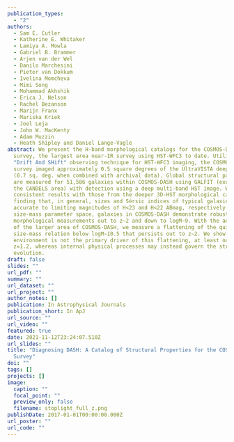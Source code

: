 ```yaml
---
publication_types:
  - "2"
authors:
  - Sam E. Cutler
  - Katherine E. Whitaker
  - Lamiya A. Mowla
  - Gabriel B. Brammer
  - Arjen van der Wel
  - Danilo Marchesini
  - Pieter van Dokkum
  - Ivelina Momcheva
  - Mimi Song
  - Mohammad Akhshik
  - Erica J. Nelson
  - Rachel Bezanson
  - Marijn Franx
  - Mariska Kriek
  - Joel Leja
  - John W. MacKenty
  - Adam Muzzin
  - Heath Shipley and Daniel Lange-Vagle
abstract: We present the H-band morphological catalogs for the COSMOS-DASH
  survey, the largest area near-IR survey using HST-WFC3 to date. Utilizing the
  "Drift And SHift" observing technique for HST-WFC3 imaging, the COSMOS-DASH
  survey imaged approximately 0.5 square degrees of the UltraVISTA deep stripes
  (0.7 sq. deg. when combined with archival data). Global structural parameters
  are measured for 51,586 galaxies within COSMOS-DASH using GALFIT (excluding
  the CANDELS area) with detection using a deep multi-band HST image. We recover
  consistent results with those from the deeper 3D-HST morphological catalogs,
  finding that, in general, sizes and Sérsic indices of typical galaxies are
  accurate to limiting magnitudes of H<23 and H<22 ABmag, respectively. In
  size-mass parameter space, galaxies in COSMOS-DASH demonstrate robust
  morphological measurements out to z∼2 and down to logM∼9. With the advantage
  of the larger area of COSMOS-DASH, we measure a flattening of the quiescent
  size-mass relation below logM∼10.5 that persists out to z∼2. We show that
  environment is not the primary driver of this flattening, at least out to
  z=1.2, whereas internal physical processes may instead govern the structural
  evolution.
draft: false
slides: ""
url_pdf: ""
summary: ""
url_dataset: ""
url_project: ""
author_notes: []
publication: In Astrophysical Journals
publication_short: In ApJ
url_source: ""
url_video: ""
featured: true
date: 2021-11-12T23:24:07.510Z
url_slides: ""
title: "Diagnosing DASH: A Catalog of Structural Properties for the COSMOS-DASH
  Survey"
doi: ""
tags: []
projects: []
image:
  caption: ""
  focal_point: ""
  preview_only: false
  filename: stoplight_full_z.png
publishDate: 2017-01-01T00:00:00.000Z
url_poster: ""
url_code: ""
---
```

